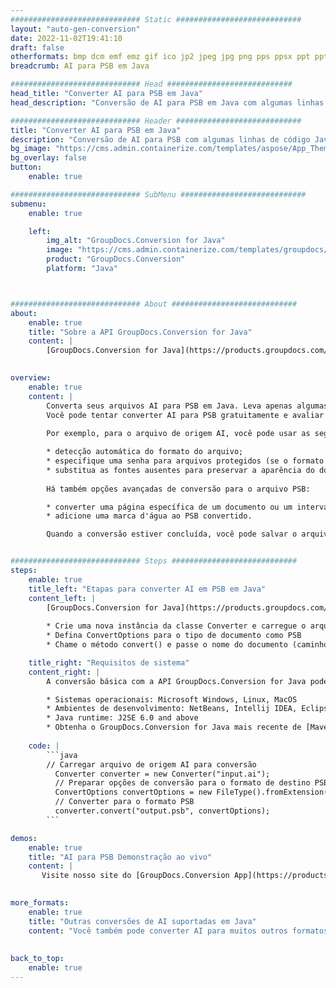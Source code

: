 ```yaml
---
############################# Static ############################
layout: "auto-gen-conversion"
date: 2022-11-02T19:41:10
draft: false
otherformats: bmp dcm emf emz gif ico jp2 jpeg jpg png pps ppsx ppt pptx psb psd svg svgz tga tif tiff webp wmf wmz
breadcrumb: AI para PSB em Java

############################# Head ############################
head_title: "Converter AI para PSB em Java"
head_description: "Conversão de AI para PSB em Java com algumas linhas de código. Converta mais de 160 formatos de arquivo usando a API de conversão de documentos do GroupDocs para Java"

############################# Header ############################
title: "Converter AI para PSB em Java"
description: "Conversão de AI para PSB com algumas linhas de código Java"
bg_image: "https://cms.admin.containerize.com/templates/aspose/App_Themes/V3/images/bg/header1.png"
bg_overlay: false
button:
    enable: true

############################# SubMenu ############################
submenu:
    enable: true

    left:
        img_alt: "GroupDocs.Conversion for Java"
        image: "https://cms.admin.containerize.com/templates/groupdocs/images/product-logos/90x90-noborder/groupdocs-conversion-java.png"
        product: "GroupDocs.Conversion"
        platform: "Java"



############################# About ############################
about:
    enable: true
    title: "Sobre a API GroupDocs.Conversion for Java"
    content: |
        [GroupDocs.Conversion for Java](https://products.groupdocs.com/conversion/java/) é uma API avançada de conversão de formato de arquivo para conversão entre formatos populares de imagem e documento, como Microsoft Office, OpenDocument, PDF, HTML, e-mail, CAD. e muito mais com apenas algumas linhas de código. A API nativa detecta automaticamente os formatos dos documentos originais e oferece muitas opções para personalizar os documentos convertidos. Juntamente com a função de extrair informações de um documento, ele também suporta o armazenamento em cache dos resultados da conversão para o disco local por padrão. No entanto, qualquer tipo de armazenamento em cache pode ser suportado pela implementação das interfaces apropriadas - Amazon S3, Dropbox, Google Drive, Windows Azure, Reddis ou quaisquer outras.
    

overview:
    enable: true
    content: |
        Converta seus arquivos AI para PSB em Java. Leva apenas algumas linhas de código Java em qualquer plataforma de sua escolha, como Windows, Linux, macOS.
        Você pode tentar converter AI para PSB gratuitamente e avaliar a qualidade dos resultados da conversão. Junto com scripts de conversão de arquivo simples, você pode tentar opções mais sofisticadas para carregar o arquivo de origem AI e armazenar a saída PSB. 
        
        Por exemplo, para o arquivo de origem AI, você pode usar as seguintes opções de carregamento:

        * detecção automática do formato do arquivo;
        * especifique uma senha para arquivos protegidos (se o formato de arquivo for compatível);
        * substitua as fontes ausentes para preservar a aparência do documento.
        
        Há também opções avançadas de conversão para o arquivo PSB:

        * converter uma página específica de um documento ou um intervalo de páginas;
        * adicione uma marca d'água ao PSB convertido.

        Quando a conversão estiver concluída, você pode salvar o arquivo PSB no caminho do arquivo local ou em qualquer armazenamento de terceiros, como FTP, Amazon S3, Google Drive, Dropbox etc. Observe - para converter AI para PSB, você não precisa instalar nenhum software adicional, como MS Office, Open Office, Adobe Acrobat Reader etc.


############################# Steps ############################
steps:
    enable: true
    title_left: "Etapas para converter AI em PSB em Java"
    content_left: |
        [GroupDocs.Conversion for Java](https://products.groupdocs.com/conversion/java/) permite que os desenvolvedores convertam facilmente o arquivo AI para PSB com algumas linhas de código.
        
        * Crie uma nova instância da classe Converter e carregue o arquivo AI com o caminho completo
        * Defina ConvertOptions para o tipo de documento como PSB
        * Chame o método convert() e passe o nome do documento (caminho completo) e formato (PSB) como parâmetro

    title_right: "Requisitos de sistema"
    content_right: |
        A conversão básica com a API GroupDocs.Conversion for Java pode ser feita com apenas algumas linhas de código. Nossas APIs são suportadas em todas as principais plataformas e sistemas operacionais. Antes de executar o código abaixo, certifique-se de ter os seguintes pré-requisitos instalados em seu sistema.

        * Sistemas operacionais: Microsoft Windows, Linux, MacOS
        * Ambientes de desenvolvimento: NetBeans, Intellij IDEA, Eclipse, etc.
        * Java runtime: J2SE 6.0 and above
        * Obtenha o GroupDocs.Conversion for Java mais recente de [Maven](https://repository.groupdocs.com/webapp/#/artifacts/browse/tree/General/repo/com/groupdocs/groupdocs-conversion)
         
    code: |
        ```java    
        // Carregar arquivo de origem AI para conversão
          Converter converter = new Converter("input.ai");
          // Preparar opções de conversão para o formato de destino PSB
          ConvertOptions convertOptions = new FileType().fromExtension("psb").getConvertOptions();
          // Converter para o formato PSB
          converter.convert("output.psb", convertOptions);
        ```

demos:
    enable: true
    title: "AI para PSB Demonstração ao vivo"
    content: |
       Visite nosso site do [GroupDocs.Conversion App](https://products.groupdocs.app/conversion/family) e experimente a conversão de AI para PSB agora. A demonstração gratuita tem os seguintes benefícios
          

more_formats:
    enable: true
    title: "Outras conversões de AI suportadas em Java"
    content: "Você também pode converter AI para muitos outros formatos de arquivo. Por favor, veja a lista abaixo."
       
       
back_to_top:
    enable: true
---
```

